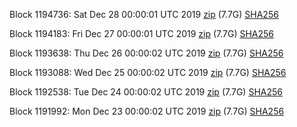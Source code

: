 Block 1194736: Sat Dec 28 00:00:01 UTC 2019 [zip](https://dash-bootstrap.ams3.digitaloceanspaces.com/mainnet/2019-12-28/bootstrap.dat.zip) (7.7G) [SHA256](https://dash-bootstrap.ams3.digitaloceanspaces.com/mainnet/2019-12-28/sha256.txt)

Block 1194183: Fri Dec 27 00:00:01 UTC 2019 [zip](https://dash-bootstrap.ams3.digitaloceanspaces.com/mainnet/2019-12-27/bootstrap.dat.zip) (7.7G) [SHA256](https://dash-bootstrap.ams3.digitaloceanspaces.com/mainnet/2019-12-27/sha256.txt)

Block 1193638: Thu Dec 26 00:00:02 UTC 2019 [zip](https://dash-bootstrap.ams3.digitaloceanspaces.com/mainnet/2019-12-26/bootstrap.dat.zip) (7.7G) [SHA256](https://dash-bootstrap.ams3.digitaloceanspaces.com/mainnet/2019-12-26/sha256.txt)

Block 1193088: Wed Dec 25 00:00:02 UTC 2019 [zip](https://dash-bootstrap.ams3.digitaloceanspaces.com/mainnet/2019-12-25/bootstrap.dat.zip) (7.7G) [SHA256](https://dash-bootstrap.ams3.digitaloceanspaces.com/mainnet/2019-12-25/sha256.txt)

Block 1192538: Tue Dec 24 00:00:02 UTC 2019 [zip](https://dash-bootstrap.ams3.digitaloceanspaces.com/mainnet/2019-12-24/bootstrap.dat.zip) (7.7G) [SHA256](https://dash-bootstrap.ams3.digitaloceanspaces.com/mainnet/2019-12-24/sha256.txt)

Block 1191992: Mon Dec 23 00:00:02 UTC 2019 [zip](https://dash-bootstrap.ams3.digitaloceanspaces.com/mainnet/2019-12-23/bootstrap.dat.zip) (7.7G) [SHA256](https://dash-bootstrap.ams3.digitaloceanspaces.com/mainnet/2019-12-23/sha256.txt)
